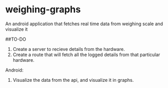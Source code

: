 # weighing-graphs
An android application that fetches real time data from weighing scale and visualize it

##TO-DO
1. Create a server to recieve details from the hardware.
2. Create a route that will fetch all the logged details from that particular hardware.

Android:
1. Visualize the data from the api, and visualize it in graphs.
